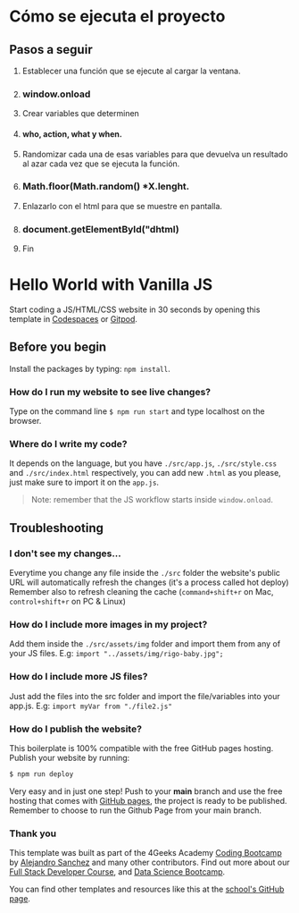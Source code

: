 # Cómo se ejecuta el proyecto

## Pasos a seguir

1. Establecer una función que se ejecute al cargar la ventana.
2. ### window.onload
3. Crear variables que determinen
4. #### who, action, what y when.
5. Randomizar cada una de esas variables para que devuelva un resultado al azar cada vez que se ejecuta la función.
6. ### Math.floor(Math.random() *X.lenght.
7. Enlazarlo con el html para que se muestre en pantalla.
8. ### document.getElementById("dhtml)
9. Fin

# Hello World with Vanilla JS

Start coding a JS/HTML/CSS website in 30 seconds by opening this template in [Codespaces](https://github.com/codespaces/new/?repo=4GeeksAcademy/vanillajs-hello) or [Gitpod](https://gitpod.io#https://github.com/4GeeksAcademy/vanillajs-hello.git).

## Before you begin

Install the packages by typing: `npm install`.


### How do I run my website to see live changes?  


Type on the command line `$ npm run start` and type localhost on the browser.

### Where do I write my code?  

It depends on the language, but you have `./src/app.js`, `./src/style.css` and `./src/index.html` respectively, you can add new `.html` as you please, just make sure to import it on the `app.js`.

> Note: remember that the JS workflow starts inside `window.onload`.


## Troubleshooting

### I don't see my changes...

Everytime you change any file inside the `./src` folder the website's public URL will automatically refresh the changes (it's a process called hot deploy)
Remember also to refresh cleaning the cache (`command+shift+r` on Mac, `control+shift+r` on PC & Linux)

### How do I include more images in my project?

Add them inside the `./src/assets/img` folder and import them from any of your JS files. E.g: `import "../assets/img/rigo-baby.jpg";`

### How do I include more JS files?

Just add the files into the src folder and import the file/variables into your app.js. E.g: `import myVar from "./file2.js"`

### How do I publish the website?

This boilerplate is 100% compatible with the free GitHub pages hosting. Publish your website by running:

```bash
$ npm run deploy
```

Very easy and in just one step!  Push to your __main__ branch and use the free hosting that comes with [GitHub pages](https://help.github.com/articles/configuring-a-publishing-source-for-github-pages/#enabling-github-pages-to-publish-your-site-from-master-or-gh-pages), the project is ready to be published. Remember to choose to run the Github Page from your main branch.

### Thank you

This template was built as part of the 4Geeks Academy [Coding Bootcamp](https://4geeksacademy.com/us/coding-bootcamp) by [Alejandro Sanchez](https://twitter.com/alesanchezr) and many other contributors. Find out more about our [Full Stack Developer Course](https://4geeksacademy.com/us/coding-bootcamps/part-time-full-stack-developer), and [Data Science Bootcamp](https://4geeksacademy.com/us/coding-bootcamps/datascience-machine-learning).

You can find other templates and resources like this at the [school's GitHub page](https://github.com/4geeksacademy/).
